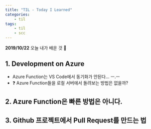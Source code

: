 ```yaml
---
title: "TIL - Today I Learned"
categories: 
    - til
tags:
    - til
    - scc
---
```


**2019/10/22**
오늘 내가 배운 것 🌟

## 1. Development on Azure
* Azure Function는 VS Code에서 동기화가 안된다... ㅡ.ㅡ
* ❓ Azure Function들을 로컬 서버에서 돌려보는 방법은 없을까?

## 2. Azure Function은 빠른 방법은 아니다.

## 3. Github 프로젝트에서 Pull Request를 만드는 법